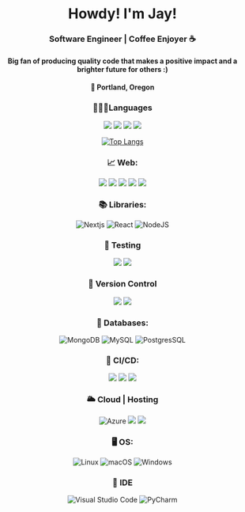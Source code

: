 <div align="center">
  <h1>Howdy! I'm Jay!</h1>
  
  <h3>Software Engineer | Coffee Enjoyer ☕</h3>
  <h4>Big fan of producing quality code that makes a positive impact and a brighter future for others :)</h4>
  <h4>🌲 Portland, Oregon </h4> 

  <h3>🧑🏽‍💻Languages</h3>
  <img src="https://img.shields.io/badge/-C++-blue?style=for-the-badge&logo=cplusplus">
  <img src="https://shields.io/badge/JavaScript-F7DF1E?style=for-the-badge&logo=JavaScript&logoColor=000&style=flat-square">
  <img src="https://img.shields.io/badge/python-3670A0?style=for-the-badge&logo=python&logoColor=ffdd54">
  <img src="https://shields.io/badge/TypeScript-3178C6?style=for-the-badge&logo=TypeScript&logoColor=FFF&style=flat-square">

[![Top Langs](https://github-readme-stats.vercel.app/api/top-langs/?username=jaysabe&layout=compact&theme=dark)](https://github.com/jaysabe/github-readme-stats)
  
  <h3>📈 Web: </h3>
  <img src="https://img.shields.io/badge/html5-%23E34F26.svg?style=for-the-badge&logo=html5&logoColor=white"/>
  <img src="https://img.shields.io/badge/css3-%231572B6.svg?style=for-the-badge&logo=css3&logoColor=white"/>
  <img src="https://img.shields.io/badge/TailwindCSS-CC6699?style=for-the-badge&logo=tailwindCSS&logoColor=white"/>
  <img src="https://img.shields.io/badge/Bootstrap-563D7C?style=for-the-badge&logo=bootstrap&logoColor=white"/>
  <img src="https://img.shields.io/badge/Markdown-000000?style=for-the-badge&logo=markdown&logoColor=white"/>
  
  <h3>📚 Libraries: </h3>
  <img src="https://img.shields.io/badge/next.js-000000?style=for-the-badge&logo=nextdotjs&logoColor=white" alt="Nextjs">
  <img src="https://img.shields.io/badge/react-%2320232a.svg?style=for-the-badge&amp;logo=react&amp;logoColor=%2361DAFB" alt="React">
  <img src="https://img.shields.io/badge/node.js-6DA55F?style=for-the-badge&amp;logo=node.js&amp;logoColor=white" alt="NodeJS">

  <h3>🧪 Testing</h3>
  <img src="https://img.shields.io/badge/Jest-323330?style=for-the-badge&logo=Jest&logoColor=white"/>
  <img src="https://img.shields.io/badge/Pytest-0A9EDC?style=for-the-badge&logo=pytest&logoColor=white"/>

  <h3>🎯 Version Control</h3>
  <img src="https://img.shields.io/badge/GIT-E44C30?style=for-the-badge&logo=git&logoColor=white"/>
  <img src ="https://img.shields.io/badge/GitHub-100000?style=for-the-badge&logo=github&logoColor=white"/>
  
  <h3>📅 Databases: </h3>
  <img src="https://img.shields.io/badge/MongoDB-%234ea94b.svg?style=for-the-badge&amp;logo=mongodb&amp;logoColor=white" alt="MongoDB">
  <img src="https://img.shields.io/badge/mysql-%2300f.svg?style=for-the-badge&amp;logo=mysql&amp;logoColor=white" alt="MySQL">
  <img src="https://img.shields.io/badge/postgresql-4169e1?style=for-the-badge&logo=postgresql&logoColor=white)" alt="PostgresSQL">
 
  <h3>🚀 CI/CD: </h3>
  <img src="https://img.shields.io/badge/Bash-4EAA25?style=for-the-badge&logo=gnubash&logoColor=white">
  <img src="https://img.shields.io/badge/Jenkins-D24939?style=for-the-badge&logo=Jenkins&logoColor=white">
  <img src="https://img.shields.io/badge/GitHub%20Actions-3cb371?style=for-the-badge&logo=githubactions&logoColor=white">
  
  <h3>🌥️ Cloud | Hosting </h3>
  <img src="https://img.shields.io/badge/azure-3230072C6.svg?style=for-the-badge&amp;logo=microsoftazure&amp;logoColor=white" alt="Azure">
  <img src ="https://img.shields.io/badge/Netlify-00C7B7?style=for-the-badge&logo=netlify&logoColor=white">
  <img src="https://img.shields.io/badge/Vercel-000000?style=for-the-badge&logo=vercel&logoColor=white">
 
  <h3>🖥️ OS:</h3>
  <img src="https://img.shields.io/badge/Linux-3FCC624?style=for-the-badge&amp;logo=linux&amp;logoColor=black" alt="Linux">
  <img src="https://img.shields.io/badge/mac%20os-000000?style=for-the-badge&amp;logo=macos&amp;logoColor=F0F0F0" alt="macOS">
  <img src="https://img.shields.io/badge/Windows-0078D6?style=for-the-badge&amp;logo=windows&amp;logoColor=white" alt="Windows">
  
  <h3>📓 IDE</h3>
  <img src="https://img.shields.io/badge/Visual%20Studio%20Code-0078d7.svg?style=for-the-badge&amp;logo=visual-studio-code&amp;logoColor=white" alt="Visual Studio Code">
  <img src="https://img.shields.io/badge/pycharm-143?style=for-the-badge&amp;logo=pycharm&amp;logoColor=black&amp;color=black&amp;labelColor=green" alt="PyCharm">
